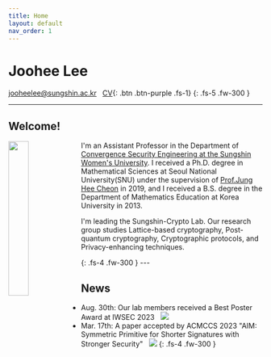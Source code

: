 ```yaml
---
title: Home
layout: default
nav_order: 1
---
```

# **Joohee Lee**
jooheelee@sungshin.ac.kr &nbsp;    [CV](Joohee_Lee____Curriculum_Vitae_0908.pdf){: .btn .btn-purple .fs-1}
{: .fs-5 .fw-300 }

---
## Welcome!
<div>
    <img src="https://github.com/sungshincrypto/sungshincrypto.github.io/assets/143777085/85fb5360-3518-4651-910a-f7f2f5239a91" height="28%" width="28%" align="left"/>
        <p>I'm an Assistant Professor in the Department of <a href="https://www.sungshin.ac.kr/cse/index..do">Convergence Security Engineering at the Sungshin Women's University</a>. I received a Ph.D. degree in Mathematical Sciences at Seoul National University(SNU) under the supervision of <a href="https://www.math.snu.ac.kr/~jhcheon/xe2/">Prof.Jung Hee Cheon</a> in 2019, and I received a B.S. degree in the Department of Mathematics Education at Korea University in 2013.</p>
    <p>I'm leading the Sungshin-Crypto Lab. Our research group studies Lattice-based cryptography, Post-quantum cryptography, Cryptographic protocols, and Privacy-enhancing techniques.</p>
</div>
{: .fs-4 .fw-300 }
---

## News
- Aug. 30th: Our lab members received a Best Poster Award at IWSEC 2023  &nbsp;&nbsp;<img src="https://img.shields.io/badge/IWSEC2023-512BD4?style=flat-square&logo=CV&logoColor=purple"/>
- Mar. 17th: A paper accepted by ACMCCS 2023
             "AIM: Symmetric Primitive for Shorter Signatures with Stronger Security" &nbsp; <img src="https://img.shields.io/badge/ACMCCS2023-512BD4?style=flat-square&logo=CV&logoColor=purple"/>
{: .fs-4 .fw-300 }

[^1]: [It can take up to 10 minutes for changes to your site to publish after you push the changes to GitHub](https://docs.github.com/en/pages/setting-up-a-github-pages-site-with-jekyll/creating-a-github-pages-site-with-jekyll#creating-your-site).

[Just the Docs]: https://just-the-docs.github.io/just-the-docs/
[GitHub Pages]: https://docs.github.com/en/pages
[README]: https://github.com/just-the-docs/just-the-docs-template/blob/main/README.md
[Jekyll]: https://jekyllrb.com
[GitHub Pages / Actions workflow]: https://github.blog/changelog/2022-07-27-github-pages-custom-github-actions-workflows-beta/
[use this template]: https://github.com/just-the-docs/just-the-docs-template/generate
